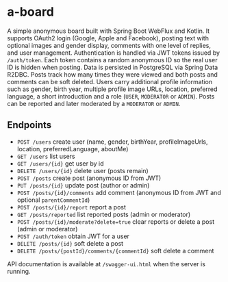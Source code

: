 # a-board

A simple anonymous board built with Spring Boot WebFlux and Kotlin.
It supports OAuth2 login (Google, Apple and Facebook), posting text with optional images and gender display,
comments with one level of replies, and user management.
Authentication is handled via JWT tokens issued by `/auth/token`. Each token contains a random anonymous ID so the real user ID is hidden when posting.
Data is persisted in PostgreSQL via Spring Data R2DBC.
Posts track how many times they were viewed and both posts and comments can be soft deleted.
Users carry additional profile information such as gender, birth year, multiple profile image URLs, location, preferred language, a short introduction and a role (`USER`, `MODERATOR` or `ADMIN`). Posts can be reported and later moderated by a `MODERATOR` or `ADMIN`.

## Endpoints
- `POST /users` create user (name, gender, birthYear, profileImageUrls, location,
  preferredLanguage, aboutMe)
- `GET /users` list users
- `GET /users/{id}` get user by id
- `DELETE /users/{id}` delete user (posts remain)
- `POST /posts` create post (anonymous ID from JWT)
- `PUT /posts/{id}` update post (author or admin)
- `POST /posts/{id}/comments` add comment (anonymous ID from JWT and optional `parentCommentId`)
- `POST /posts/{id}/report` report a post
- `GET /posts/reported` list reported posts (admin or moderator)
- `POST /posts/{id}/moderate?delete=true` clear reports or delete a post (admin or moderator)
- `POST /auth/token` obtain JWT for a user
- `DELETE /posts/{id}` soft delete a post
- `DELETE /posts/{postId}/comments/{commentId}` soft delete a comment

API documentation is available at `/swagger-ui.html` when the server is running.

